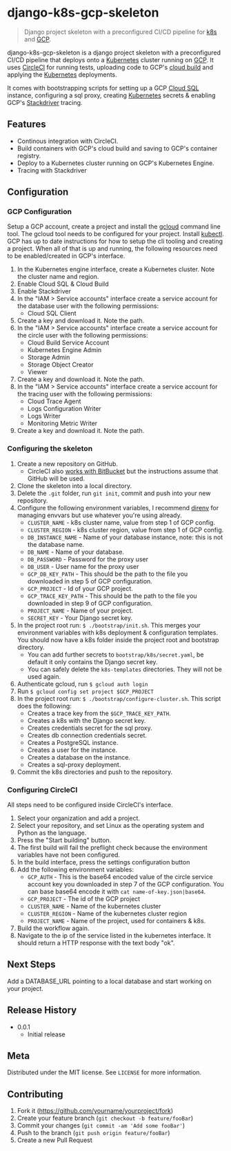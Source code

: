 # django-k8s-gcp-skeleton

> Django project skeleton with a preconfigured CI/CD pipeline for [k8s][k8s] and [GCP][gcp].

django-k8s-gcp-skeleton is a django project skeleton with a preconfigured CI/CD pipeline that deploys onto a [Kubernetes][k8s] cluster running on [GCP][gcp]. It uses [CircleCI][circleci] for running tests, uploading code to GCP's [cloud build][cbuilder] and applying the [Kubernetes][k8s] deployments.

It comes with bootstrapping scripts for setting up a GCP [Cloud SQL][cloud-sql] instance, configuring a sql proxy, creating [Kubernetes][k8s] secrets & enabling GCP's [Stackdriver][stackdriver] tracing.

## Features

* Continous integration with CircleCI.
* Build containers with GCP's cloud build and saving to GCP's container registry.
* Deploy to a Kubernetes cluster running on GCP's Kubernetes Engine.
* Tracing with Stackdriver

## Configuration

### GCP Configuration

Setup a GCP account, create a project and install the [gcloud][gcloud-sdk] command line tool. The gcloud tool needs to be configured for your project. Install [kubectl][kubectl]. GCP has up to date instructions for how to setup the cli tooling and creating a project. When all of that is up and running, the following resources need to be enabled/created in GCP's interface.

1. In the Kubernetes engine interface, create a Kubernetes cluster. Note the cluster name and region.
2. Enable Cloud SQL & Cloud Build
3. Enable Stackdriver
4. In the "IAM > Service accounts" interface create a service account for the database user with the following permissions:
	* Cloud SQL Client
5. Create a key and download it. Note the path.
6. In the "IAM > Service accounts" interface create a service account for the circle user with the following permissions:
	* Cloud Build Service Account
	* Kubernetes Engine Admin
	* Storage Admin
	* Storage Object Creator
	* Viewer
7. Create a key and download it. Note the path.
8. In the "IAM > Service accounts" interface create a service account for the tracing user with the following permissions:
	* Cloud Trace Agent
	* Logs Configuration Writer
	* Logs Writer
	* Monitoring Metric Writer
9. Create a key and download it. Note the path.

### Configuring the skeleton

1. Create a new repository on GitHub.
	* CircleCI also [works with BitBucket](https://circleci.com/integrations/bitbucket/) but the instructions assume that GitHub will be used.
2. Clone the skeleton into a local directory.
3. Delete the `.git` folder, run `git init`, commit and push into your new repository.
4. Configure the following environment variables, I recommend [direnv][direnv] for managing envvars but use whatever you're using already.
	* `CLUSTER_NAME` - k8s cluster name, value from step 1 of GCP config.
	* `CLUSTER_REGION` - k8s cluster region, value from step 1 of GCP config.
	* `DB_INSTANCE_NAME` - Name of your database instance, note: this is not the database name.
	* `DB_NAME` - Name of your database.
	* `DB_PASSWORD` - Password for the proxy user
	* `DB_USER` - User name for the proxy user
	* `GCP_DB_KEY_PATH` - This should be the path to the file you downloaded in step 5 of GCP configuration.
	* `GCP_PROJECT` - Id of your GCP project.
	* `GCP_TRACE_KEY_PATH` - This should be the path to the file you downloaded in step 9 of GCP configuration.
	* `PROJECT_NAME` - Name of your project.
	* `SECRET_KEY` - Your Django secret key.
5. In the project root run: `$ ./bootstrap/init.sh`. This merges your environment variables with k8s deployment & configuration templates. You should now have a k8s folder inside the project root and bootstrap directory.
	* You can add further secrets to `bootstrap/k8s/secret.yaml`, be default it only contains the Django secret key.
	* You can safely delete the `k8s-templates` directories. They will not be used again.
6. Authenticate gcloud, run `$ gcloud auth login`
7. Run `$ gcloud config set project $GCP_PROJECT`
8. In the project root run: `$ ./bootstrap/configure-cluster.sh`. This script does the following:
	* Creates a trace key from the `$GCP_TRACE_KEY_PATH`.
	* Creates a k8s with the Django secret key.
	* Creates credentials secret for the sql proxy.
	* Creates db connection credentials secret.
	* Creates a PostgreSQL instance.
	* Creates a user for the instance.
	* Creates a database on the instance.
	* Creates a sql-proxy deployment.
9. Commit the k8s directories and push to the repository.

### Configuring CircleCI

All steps need to be configured inside CircleCI's interface.

1. Select your organization and add a project.
2. Select your repository, and set Linux as the operating system and Python as the language.
3. Press the "Start building" button.
4. The first build will fail the preflight check because the environment variables have not been configured.
5. In the build interface, press the settings configuration button
6. Add the following environment variables:
	* `GCP_AUTH` - This is the base64 encoded value of the circle service account key you downloaded in step 7 of the GCP configuration. You can base base64 encode it with `cat name-of-key.json|base64`.
	* `GCP_PROJECT` - The id of the GCP project
  	* `CLUSTER_NAME` - Name of the kubernetes cluster
  	* `CLUSTER_REGION` - Name of the kubernetes cluster region
  	* `PROJECT_NAME` - Name of the project, used for containers & k8s.
7. Build the workflow again.
8. Navigate to the ip of the service listed in the kubernetes interface. It should return a HTTP response with the text body "ok".

## Next Steps

Add a DATABASE_URL pointing to a local database and start working on your project.

## Release History

* 0.0.1
    * Initial release

## Meta

Distributed under the MIT license. See ``LICENSE`` for more information.

## Contributing

1. Fork it (<https://github.com/yourname/yourproject/fork>)
2. Create your feature branch (`git checkout -b feature/fooBar`)
3. Commit your changes (`git commit -am 'Add some fooBar'`)
4. Push to the branch (`git push origin feature/fooBar`)
5. Create a new Pull Request

<!-- Markdown links -->
[gcp]: https://cloud.google.com/
[circleci]: http://circleci.com
[k8s]: https://kubernetes.io
[cbuilder]: https://cloud.google.com/cloud-build/
[cloud-sql]: https://cloud.google.com/sql/
[stackdriver]: https://cloud.google.com/stackdriver/
[gcloud-sdk]: https://cloud.google.com/sdk/
[direnv]: https://direnv.net
[kubectl]: https://kubernetes.io/docs/tasks/tools/install-kubectl/
